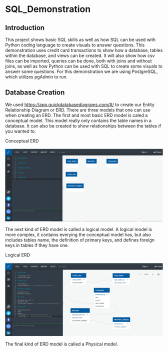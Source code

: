 # SQL_Demonstration

## Introduction

This project shows basic SQL skills as well as how SQL can be used with Python coding language to create visuals to answer questions. This demonstration uses credit card transactions to show how a database, tables within the database, and views can be created. It will also show how csv files can be imported, queries can be done, both with joins and without joins,  as well as how Python can be used with SQL to create some visuals to answer some questions. For this demonstration we are using PostgreSQL, which utilizes pgAdmin to run. 


## Database Creation

We used https://app.quickdatabasediagrams.com/#/ to create our Entity Relationship Diagram or ERD. There are three models that one can use when creating an ERD. The first and most basic ERD model is caled a conceptual model. This model really only contains the table names in a database. It can also be created to show relationships between the tables if you wanted to.

Conceptual ERD

![Conceptual ERD Image](https://github.com/MatrimCauthon88/SQL_Demonstration/blob/main/Images/Conceptual_ERD.PNG)



The next kind of ERD model is called a logical model. A logical model is more complex, it contains everying the conceptual model has, but also includes tables name, the definition of primary keys, and defines foreign keys in tables if they have one.

Logical ERD

![Logical ERD Image](https://github.com/MatrimCauthon88/SQL_Demonstration/blob/main/Images/Logical_ERD.PNG)



The final kind of ERD model is called a Physical model.